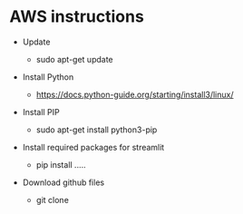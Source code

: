 # AWS instructions 

- Update 
  - sudo apt-get update 

- Install Python 
  - https://docs.python-guide.org/starting/install3/linux/

- Install PIP 
  - sudo apt-get install python3-pip 

- Install required packages for streamlit 
  - pip install .....

- Download github files 
  - git clone 
